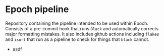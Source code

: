 # Epoch pipeline

Repository containing the pipeline intended to be used within Epoch.
Consists of a pre-commit hook that runs `Black` and automatically corrects major formatting mistakes. It also includes github actions including `flake8` and `isort` that run as a pipeline to check for things that `black` cannot.
- asdf
